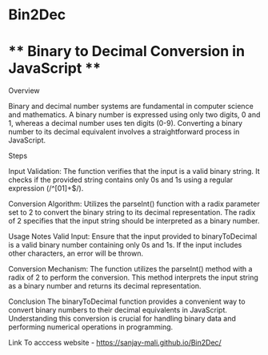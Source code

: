# Bin2Dec

# ** Binary to Decimal Conversion in JavaScript **

Overview 

Binary and decimal number systems are fundamental in computer science and mathematics. A binary number is expressed using only two digits, 0 and 1, whereas a decimal number uses ten digits (0-9). Converting a binary number to its decimal equivalent involves a straightforward process in JavaScript.


Steps

Input Validation: The function verifies that the input is a valid binary string. It checks if the provided string contains only 0s and 1s using a regular expression (/^[01]+$/).

Conversion Algorithm: Utilizes the parseInt() function with a radix parameter set to 2 to convert the binary string to its decimal representation. The radix of 2 specifies that the input string should be interpreted as a binary number.


Usage Notes
Valid Input: Ensure that the input provided to binaryToDecimal is a valid binary number containing only 0s and 1s. If the input includes other characters, an error will be thrown.

Conversion Mechanism: The function utilizes the parseInt() method with a radix of 2 to perform the conversion. This method interprets the input string as a binary number and returns its decimal representation.

Conclusion
The binaryToDecimal function provides a convenient way to convert binary numbers to their decimal equivalents in JavaScript. Understanding this conversion is crucial for handling binary data and performing numerical operations in programming.



Link To acccess website - https://sanjay-mali.github.io/Bin2Dec/
